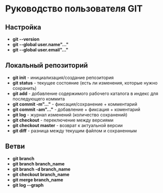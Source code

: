 # Руководство пользователя GIT

## Настройка

* __git --version__
* __git --global user.name"..."__
* __git --global user.email"..."__

## Локальный репозиторий

* __git init__ - инициализация/создание репозитория
* __git status__ - текущее состояние (есть ли изменения, которые нужно сохранить)
* __git add__ - добавление содержимого рабочего каталога в индекс для последующего коммита
* __git commit -m"..."__ - фиксация/сохранение + комментарий
* __git commit -am"..."__ - добавление + фиксация + коментарий
* __git log__ - журнал изменений (количество сохранений)
* __git checkout__ - переключение между версиями
* __git checkout master__ - возврат к актуальной версии
* __git diff__ - разница между текущим файлом и сохраненным

## Ветви

* __git branch__
* __git branch branch_name__
* __git branch -d branch_name__
* __git checkout branch_name__
* __git merge branch_name__
* __git log --graph__